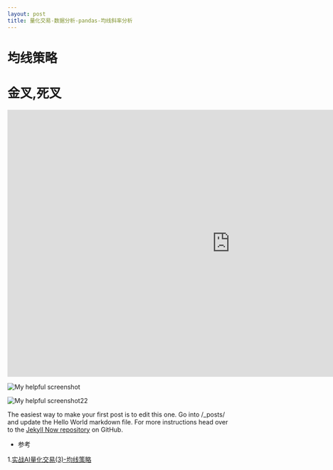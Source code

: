 ```yaml
---
layout: post
title: 量化交易-数据分析-pandas-均线斜率分析
---
```


# 均线策略

# 金叉,死叉



<iframe id="embed_dom" name="embed_dom" frameborder="0" style="display:block;width:1000px; height:600px;" src="https://www.processon.com/embed/606685cbe0b34d28298f2b03"></iframe>

![My helpful screenshot](http://assets.processon.com/chart_image/606685cbe0b34d28298f2b06.png)

![My helpful screenshot22](https://www.processon.com/embed/606685cbe0b34d28298f2b03)


The easiest way to make your first post is to edit this one. Go into /_posts/ and update the Hello World markdown file. For more instructions head over to the [Jekyll Now repository](https://github.com/barryclark/jekyll-now) on GitHub.


* 参考

1.[实战AI量化交易(3)-均线策略](https://zhuanlan.zhihu.com/p/265944202)
